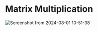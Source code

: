 # Matrix Multiplication

![Screenshot from 2024-08-01 10-51-38](https://github.com/user-attachments/assets/e0d7d271-b949-4a33-8e4b-d80d8f4e9daa)
